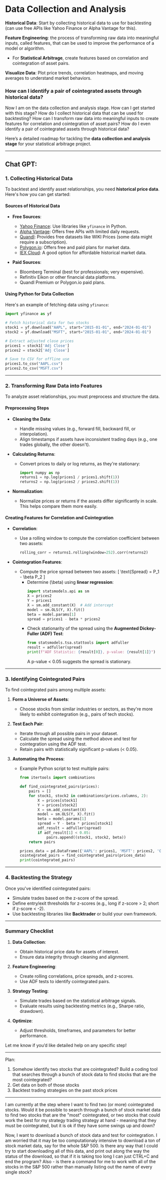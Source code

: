 # **Data Collection and Analysis** #
**Historical Data**: Start by collecting historical data to use for backtesting (can use free APIs like Yahoo Finance or Alpha Vantage for this).

**Feature Engineering**: the process of transforming raw data into meaningful inputs, called features, that can be used to improve the performance of a model or algorithm.
- For **Statistical Arbitrage**, create features based on correlation and cointegration of asset pairs.

**Visualize Data**: Plot price trends, correlation heatmaps, and moving averages to understand market behaviors.



### **How can I identify a pair of cointegrated assets through historical data?** ###

Now I am on the data collection and analysis stage. How can I get started with this stage? How do I collect historical data that can be used for backtesting? How can I transform raw data into meaningful inputs to create features for correlation and cointegration of asset pairs? How do I even identify a pair of cointegrated assets through historical data?


 Here’s a detailed roadmap for tackling the **data collection and analysis stage** for your statistical arbitrage project.

---

## Chat GPT: ##

### **1. Collecting Historical Data**
To backtest and identify asset relationships, you need **historical price data**. Here's how you can get started:

#### **Sources of Historical Data**
- **Free Sources**:
  - [Yahoo Finance](https://finance.yahoo.com): Use libraries like `yfinance` in Python.
  - [Alpha Vantage](https://www.alphavantage.co): Offers free APIs with limited daily requests.
  - [Quandl](https://www.quandl.com): Provides free datasets like WIKI Prices (some data might require a subscription).
  - [Polygon.io](https://polygon.io): Offers free and paid plans for market data.
  - [IEX Cloud](https://iexcloud.io): A good option for affordable historical market data.
  
- **Paid Sources**:
  - Bloomberg Terminal (best for professionals; very expensive).
  - Refinitiv Eikon or other financial data platforms.
  - Quandl Premium or Polygon.io paid plans.

#### **Using Python for Data Collection**
Here's an example of fetching data using `yfinance`:
```python
import yfinance as yf

# Fetch historical data for two stocks
stock1 = yf.download("AAPL", start="2015-01-01", end="2024-01-01")
stock2 = yf.download("MSFT", start="2015-01-01", end="2024-01-01")

# Extract adjusted close prices
prices1 = stock1['Adj Close']
prices2 = stock2['Adj Close']

# Save to CSV for offline use
prices1.to_csv("AAPL.csv")
prices2.to_csv("MSFT.csv")
```

---

### **2. Transforming Raw Data into Features**
To analyze asset relationships, you must preprocess and structure the data.

#### **Preprocessing Steps**
- **Cleaning the Data**:
  - Handle missing values (e.g., forward fill, backward fill, or interpolation).
  - Align timestamps if assets have inconsistent trading days (e.g., one trades globally, the other doesn't).
  
- **Calculating Returns**:
  - Convert prices to daily or log returns, as they're stationary:
    ```python
    import numpy as np
    returns1 = np.log(prices1 / prices1.shift(1))
    returns2 = np.log(prices2 / prices2.shift(1))
    ```

- **Normalization**:
  - Normalize prices or returns if the assets differ significantly in scale. This helps compare them more easily.

#### **Creating Features for Correlation and Cointegration**
- **Correlation**:
  - Use a rolling window to compute the correlation coefficient between two assets:
    ```python
    rolling_corr = returns1.rolling(window=252).corr(returns2)
    ```

- **Cointegration Features**:
  - Compute the price spread between two assets:
    \[
    \text{Spread} = P_1 - \beta P_2
    \]
    - Determine \(\beta\) using **linear regression**:
      ```python
      import statsmodels.api as sm
      X = prices2
      Y = prices1
      X = sm.add_constant(X)  # Add intercept
      model = sm.OLS(Y, X).fit()
      beta = model.params[1]
      spread = prices1 - beta * prices2
      ```
    - Check stationarity of the spread using the **Augmented Dickey-Fuller (ADF) Test**:
      ```python
      from statsmodels.tsa.stattools import adfuller
      result = adfuller(spread)
      print(f"ADF Statistic: {result[0]}, p-value: {result[1]}")
      ```
      A p-value < 0.05 suggests the spread is stationary.

---

### **3. Identifying Cointegrated Pairs**
To find cointegrated pairs among multiple assets:
1. **Form a Universe of Assets**:
   - Choose stocks from similar industries or sectors, as they're more likely to exhibit cointegration (e.g., pairs of tech stocks).

2. **Test Each Pair**:
   - Iterate through all possible pairs in your dataset.
   - Calculate the spread using the method above and test for cointegration using the ADF test.
   - Retain pairs with statistically significant p-values (< 0.05).

3. **Automating the Process**:
   - Example Python script to test multiple pairs:
     ```python
     from itertools import combinations

     def find_cointegrated_pairs(prices):
         pairs = []
         for stock1, stock2 in combinations(prices.columns, 2):
             X = prices[stock1]
             Y = prices[stock2]
             X = sm.add_constant(X)
             model = sm.OLS(Y, X).fit()
             beta = model.params[1]
             spread = Y - beta * prices[stock1]
             adf_result = adfuller(spread)
             if adf_result[1] < 0.05:
                 pairs.append((stock1, stock2, beta))
         return pairs

     prices_data = pd.DataFrame({'AAPL': prices1, 'MSFT': prices2, 'GOOG': prices3})
     cointegrated_pairs = find_cointegrated_pairs(prices_data)
     print(cointegrated_pairs)
     ```

---

### **4. Backtesting the Strategy**
Once you've identified cointegrated pairs:
- Simulate trades based on the z-score of the spread.
- Define entry/exit thresholds for z-scores (e.g., long if z-score > 2; short if z-score < -2).
- Use backtesting libraries like **Backtrader** or build your own framework.

---

### Summary Checklist
1. **Data Collection**:
   - Obtain historical price data for assets of interest.
   - Ensure data integrity through cleaning and alignment.

2. **Feature Engineering**:
   - Create rolling correlations, price spreads, and z-scores.
   - Use ADF tests to identify cointegrated pairs.

3. **Strategy Testing**:
   - Simulate trades based on the statistical arbitrage signals.
   - Evaluate results using backtesting metrics (e.g., Sharpe ratio, drawdown).

4. **Optimize**:
   - Adjust thresholds, timeframes, and parameters for better performance.

Let me know if you’d like detailed help on any specific step!

---

Plan:

1. Somehow identify two stocks that are cointegrated? Build a coding tool that searches through a bunch of stock data to find stocks that are the most cointegrated?
2. Get data on both of those stocks
3. Backtest trading strategies on the past stock prices

---

I am currently at the step where I want to find two (or more) cointegrated stocks. Would it be possible to search through a bunch of stock market data to find two stocks that are the "most" cointegrated, or two stocks that could work the best for my strategy trading strategy at hand - meaning that they must be cointegrated, but it is ok if they have some swings up and down?

Now, I want to download a bunch of stock data and test for cointegration. I am worried that it may be too computationaly intensive to download a ton of stock market data, say for the whole S&P 500. Is there any way that I could try to start downloading all of this data, and print out along the way the status of the download, so that if it is taking too long I can just CTRL+C and end the program? Also - is there a command for me to work with all of the stocks in the S&P 500 rather than manually listing out the name of every single stock?